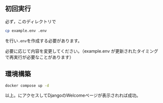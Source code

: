 ## 初回実行
必ず，このディレクトリで
```bash
cp example.env .env
```
を行い`.env`を作成する必要があります。

必要に応じて内容を変更してください。（example.env が更新されたタイミングで再実行が必要なことがあります）
## 環境構築
```bash
docker compose up -d
```
以上。[](http://127.0.0.1:8000/)にアクセスしてDjangoのWelcomeページが表示されれば成功。

